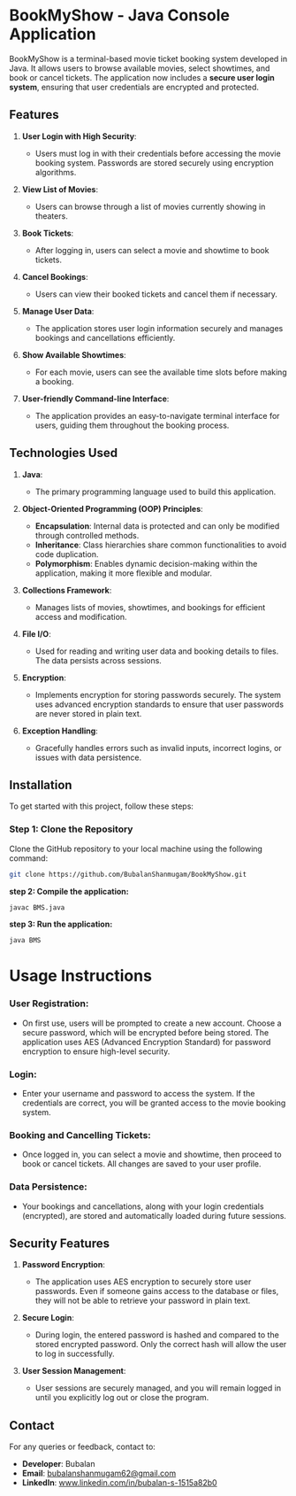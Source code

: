 # **BookMyShow - Java Console Application**

BookMyShow is a terminal-based movie ticket booking system developed in Java. It allows users to browse available movies, select showtimes, and book or cancel tickets. The application now includes a **secure user login system**, ensuring that user credentials are encrypted and protected.

## **Features**

1. **User Login with High Security**:
   - Users must log in with their credentials before accessing the movie booking system. Passwords are stored securely using encryption algorithms.

2. **View List of Movies**:
   - Users can browse through a list of movies currently showing in theaters.

3. **Book Tickets**:
   - After logging in, users can select a movie and showtime to book tickets.

4. **Cancel Bookings**:
   - Users can view their booked tickets and cancel them if necessary.

5. **Manage User Data**:
   - The application stores user login information securely and manages bookings and cancellations efficiently.

6. **Show Available Showtimes**:
   - For each movie, users can see the available time slots before making a booking.

7. **User-friendly Command-line Interface**:
   - The application provides an easy-to-navigate terminal interface for users, guiding them throughout the booking process.

## **Technologies Used**

1. **Java**:
   - The primary programming language used to build this application.

2. **Object-Oriented Programming (OOP) Principles**:
   - **Encapsulation**: Internal data is protected and can only be modified through controlled methods.
   - **Inheritance**: Class hierarchies share common functionalities to avoid code duplication.
   - **Polymorphism**: Enables dynamic decision-making within the application, making it more flexible and modular.

3. **Collections Framework**:
   - Manages lists of movies, showtimes, and bookings for efficient access and modification.

4. **File I/O**:
   - Used for reading and writing user data and booking details to files. The data persists across sessions.

5. **Encryption**:
   - Implements encryption for storing passwords securely. The system uses advanced encryption standards to ensure that user passwords are never stored in plain text.

6. **Exception Handling**:
   - Gracefully handles errors such as invalid inputs, incorrect logins, or issues with data persistence.

## **Installation**

To get started with this project, follow these steps:

### **Step 1: Clone the Repository**

Clone the GitHub repository to your local machine using the following command:

```bash
git clone https://github.com/BubalanShanmugam/BookMyShow.git
```
**step 2: Compile the application:**
```bash
javac BMS.java
```
**step 3:  Run the application:**
```bash   
java BMS
```
# **Usage Instructions**

### **User Registration**:
- On first use, users will be prompted to create a new account. Choose a secure password, which will be encrypted before being stored. The application uses AES (Advanced Encryption Standard) for password encryption to ensure high-level security.

### **Login**:
- Enter your username and password to access the system. If the credentials are correct, you will be granted access to the movie booking system.

### **Booking and Cancelling Tickets**:
- Once logged in, you can select a movie and showtime, then proceed to book or cancel tickets. All changes are saved to your user profile.

### **Data Persistence**:
- Your bookings and cancellations, along with your login credentials (encrypted), are stored and automatically loaded during future sessions.

## **Security Features**

1. **Password Encryption**:
   - The application uses AES encryption to securely store user passwords. Even if someone gains access to the database or files, they will not be able to retrieve your password in plain text.

2. **Secure Login**:
   - During login, the entered password is hashed and compared to the stored encrypted password. Only the correct hash will allow the user to log in successfully.

3. **User Session Management**:
   - User sessions are securely managed, and you will remain logged in until you explicitly log out or close the program.

## **Contact**

For any queries or feedback, contact to:

- **Developer**: Bubalan 
- **Email**: bubalanshanmugam62@gmail.com
- **LinkedIn**: www.linkedin.com/in/bubalan-s-1515a82b0







